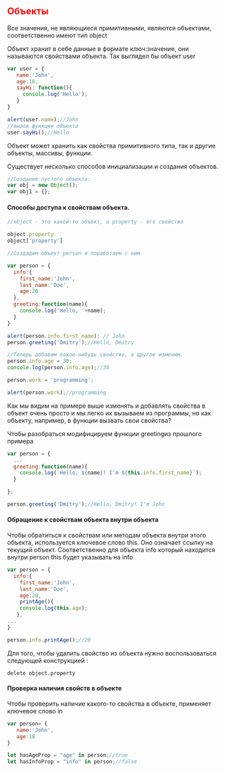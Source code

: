 ## <font color="red">Объекты</font>
Все значения, не являющиеся примитивными, являются объектами, соответственно имеют тип object

Объект хранит в себе данные в формате ключ:значение, они называются свойствами объекта. Так выглядел бы объект user

```js
var user = {
   name:'John',
   age:18,
   sayHi: function(){
     console.log('Hello');
   }
}

alert(user.name);//John
//вызов функции объекта
user.sayHi();//Hello
```

Объект может хранить как свойства примитивного типа, так и другие объекты, массивы, функции.

Существует несколько способов инициализации и создания объектов.

```js
//Создание пустого объекта:
var obj = new Object();
var obj1 = {};
```

#### Способы доступа к свойствам объекта.

```js
//object - это какой-то объект, а property - его свойство

object.property
object['property']

//Cоздадим объект person и поработаем с ним

var person = {
  info:{
    first_name:'John',
    last_name:'Doe',
    age:20
  },
  greeting:function(name){
    console.log('Hello, '+name);  
  }
}

alert(person.info.first_name); // John
person.greeting('Dmitry');//Hello, Dmitry

//Теперь добавим какое-нибудь свойство, а другое изменим.
person.info.age = 30;
console.log(person.info.age);//30

person.work = 'programming';

alert(person.work);//programming
```

Как мы видим на примере выше изменять и добавлять свойства в объект очень просто и мы легко их вызываем из программы, но как объекту, например, в функции вызвать свои свойства? 

Чтобы разобраться модифицируем функции greetingиз прошлого примера
 
```js
var person = {
  ...
  greeting:function(name){
    console.log(`Hello, ${name}! I'm ${this.info.first_name}`);  
  }

};

person.greeting('Dmitry');//Hello, Dmitry! I'm John
```

#### Обращение к свойствам объекта внутри объекта

Чтобы обратиться к свойствам или методам объекта внутри этого объекта, используется ключевое слово this. Оно означает ссылку на текущий объект. Соответственно для объекта info который находится внутри person this будет указывать на info

```js
var person = {
  info:{
    first_name:'John',
    last_name:'Doe',
    age:20,
    printAge(){
    console.log(this.age);
   },
...
}

person.info.printAge();//20
```

Для того, чтобы удалить свойство из объекта нужно воспользоваться следующей конструкцией :

`delete object.property`

#### Проверка наличия свойств в объекте

Чтобы проверить наличие какого-то свойства в объекте, применяет ключевое слово in

```js
var person= {
   name:'John',
   age:18
}

let hasAgeProp = "age" in person;//true
let hasInfoProp = "info" in person;//false
```